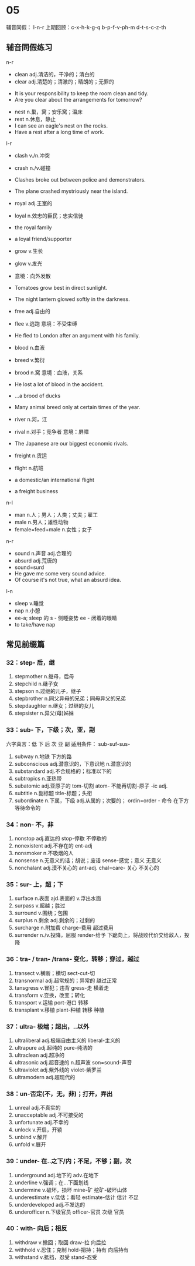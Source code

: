 # 05
辅音同假： l-n-r
上期回顾：c-x-h-k-g-q   b-p-f-v-ph-m  d-t-s-c-z-th

## 辅音同假练习
n-r
* clean    adj.清洁的，干净的；清白的
* clear    adj.清楚的；清澈的；晴朗的；无罪的
- It is your responsibility to keep the room clean and tidy.
- Are you clear about the arrangements for tomorrow?

* nest    n.巢，窝；安乐窝；温床
* rest    n.休息，静止
* I can see an eagle's nest on the rocks.
* Have a rest after a long time of work.

 l-r
* clash    v./n.冲突
* crash    n./v.碰撞
* Clashes broke out between police and demonstrators.
* The plane crashed mystriously near the island.

* royal    adj.王室的
* loyal    n.效忠的臣民；忠实信徒
* the royal family
* a loyal friend/supporter

* grow    v.生长
* glow    v.发光
* 意境：向外发散
* Tomatoes grow best in direct sunlight.
* The night lantern glowed softly in the darkness.

* free    adj.自由的
* flee    v.逃跑
意境：不受束缚
* He fled to London after an argument with his family.

* blood    n.血液
* breed    v.繁衍
* brood    n.窝
意境：血液，关系
* He lost a lot of blood in the accident.
* ...a brood of ducks
* Many animal breed only at certain times of the year.

* river    n.河，江
* rival    n.对手；竞争者
意境：屏障
* The Japanese are our biggest economic rivals.

* freight    n.货运
* flight    n.航班
* a domestic/an international flight
* a freight business

n-l
* man    n.人；男人；人类；丈夫；雇工
* male    n.男人；雄性动物
* female=feed+male    n.女性；女子

n-r
* sound    n.声音    adj.合理的
* absurd    adj.荒唐的
* sound=surd
* He gave me some very sound advice.
* Of course it's not true, what an absurd idea.

l-n
* sleep    v.睡觉
* nap    n.小憩
* ee-a;     sleep 的 s - 侧睡姿势   ee - 闭着的眼睛
* to take/have nap

## 常见前缀篇
### 32：step- 后，继
1. stepmother    n.继母，后母
1. stepchild    n.继子女
1. stepson    n.过继的儿子，继子
1. stepbrother    n.同父异母的兄弟；同母异父的兄弟
1. stepdaughter    n.继女；过继的女儿
1. stepsister    n.异父(母)姊妹


### 33：sub- 下，下级；次，亚，副
六字真言：低    下    后
                 次    亚    副
                 适用条件： sub-<tab>suf-<tab>sus-
                 
1. subway    n.地铁    下方的路
1. subconscious    adj.潜意识的，下意识地 n.潜意识的
1. substandard    adj.不合规格的；标准以下的
1. subtropics    n.亚热带
1. subatomic    adj.亚原子的    tom-切割    atom- 不能再切割-原子  -ic adj.
1. subtitle    n.副标题    title-标题；头衔
1. subordinate    n.下属，下级    adj.从属的；次要的；    ordin=order - 命令    在下方等待命令的


### 34：non- 不，非
1. nonstop    adj.直达的    stop-停歇    不停歇的
1. nonexistent    adj.不存在的    ent-adj    
1. nonsmoker    n.不吸烟的人
1. nonsense    n.无意义的话；胡说；废话    sense-感觉；意义       无意义
1. nonchalant    adj.漠不关心的    ant-adj.    chal=care- 关心       不关心的


### 35：sur- 上，超；下
1. surface    n.表面    ajd.表面的    v.浮出水面
1. surpass    v.超越；胜过
1. surround    v.围绕；包围
1. surplus    n.剩余    adj.剩余的；过剩的
1. surcharge    n.附加费    charge-费用    超过费用
1. surrender    n./v.投降，屈服    render-给予    下跪向上，将战败代价交给敌人，投降


### 36：tra- / tran- /trans- 变化，转移；穿过，越过
1. transect    v.横断；横切    sect-cut-切       
1. transnormal    adj.超常规的；异常的     越过正常
1. tansgress    v.冒犯；违背    gress-走    横着走
1. transform    v.变换，改变；转化
1. transport    v.运输        port-港口    转移
1. transplant    v.移植     plant-种植     转移 种植


### 37：ultra- 极端；超出，..以外
1. ultraliberal    adj.极端自由主义的    liberal-主义的
1. ultrapure    adj.超纯的    pure-纯洁的
1. ultraclean    adj.超净的
1. ultrasonic    adj.超音速的    n.超声波    son=sound-声音    
1. ultraviolet    adj.紫外线的    violet-紫罗兰
1. ultramodern    adj.超现代的


### 38：un-否定(不，无，非)；打开，弄出
1. unreal    adj.不真实的
1. unacceptable    adj.不可接受的
1. unfortunate    adj.不幸的
1. unlock    v.开启，开锁
1. unbind    v.解开
1. unfold    v.展开


### 39：under- 在..之下/内；不足，不够；副，次
1. underground    adj.地下的    adv.在地下
1. underline    v.强调；在...下面划线
1. undermine    v.破坏，损坏    mine-矿    挖矿-破坏山体
1. underestimate    v.低估；看轻    estimate-估计    估计 不足
1. underdeveloped    adj.不发达的
1. underofficer    n.下级官员    officer-官员    次级 官员

### 40：with- 向后；相反
1. withdraw    v.撤回；取回    draw-拉        向后拉
1. withhold    v.忍住；克制    hold-把持；持有    向后持有
1. withstand    v.抵挡，忍受    stand-忍受

